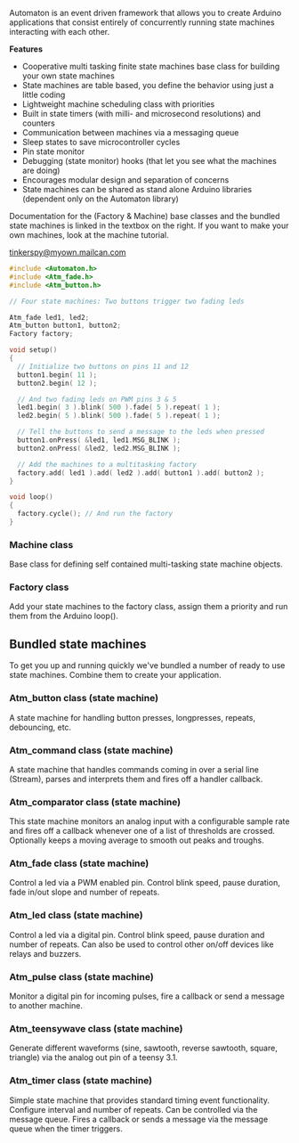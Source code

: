 
Automaton is an event driven framework that allows you to create Arduino applications that consist entirely of concurrently running state machines interacting with each other. 

**Features**
- Cooperative multi tasking finite state machines base class for building your own state machines 
- State machines are table based, you define the behavior using just a little coding
- Lightweight machine scheduling class with priorities 
- Built in state timers (with milli- and microsecond resolutions) and counters
- Communication between machines via a messaging queue
- Sleep states to save microcontroller cycles
- Pin state monitor
- Debugging (state monitor) hooks (that let you see what the machines are doing)
- Encourages modular design and separation of concerns
- State machines can be shared as stand alone Arduino libraries (dependent only on the Automaton library)

Documentation for the (Factory & Machine) base classes and the bundled state machines is linked in the textbox on the right. If you want to make your own machines, look at the machine tutorial.

<tinkerspy@myown.mailcan.com>

```c++
#include <Automaton.h>
#include <Atm_fade.h>
#include <Atm_button.h>

// Four state machines: Two buttons trigger two fading leds

Atm_fade led1, led2;
Atm_button button1, button2;
Factory factory;

void setup() 
{
  // Initialize two buttons on pins 11 and 12
  button1.begin( 11 );
  button2.begin( 12 );

  // And two fading leds on PWM pins 3 & 5 
  led1.begin( 3 ).blink( 500 ).fade( 5 ).repeat( 1 );
  led2.begin( 5 ).blink( 500 ).fade( 5 ).repeat( 1 );

  // Tell the buttons to send a message to the leds when pressed
  button1.onPress( &led1, led1.MSG_BLINK );    
  button2.onPress( &led2, led2.MSG_BLINK );    

  // Add the machines to a multitasking factory
  factory.add( led1 ).add( led2 ).add( button1 ).add( button2 );
}

void loop() 
{
  factory.cycle(); // And run the factory
}
```

### Machine class ###

Base class for defining self contained multi-tasking state machine objects.

### Factory class ###

Add your state machines to the factory class, assign them a priority and run them from the Arduino loop().

## Bundled state machines ##

To get you up and running quickly we've bundled a number of ready to use state machines. Combine them to create your application.

### Atm_button class (state machine) ###

A state machine for handling button presses, longpresses, repeats, debouncing, etc.

### Atm_command class (state machine) ###

A state machine that handles commands coming in over a serial line (Stream), parses and interprets them and fires off a handler callback.

### Atm_comparator class (state machine) ###

This state machine monitors an analog input with a configurable sample rate and fires off a callback whenever one of a list of thresholds are crossed. Optionally keeps a moving average to smooth out peaks and troughs.

### Atm_fade class (state machine) ###

Control a led via a PWM enabled pin. Control blink speed, pause duration, fade in/out slope and number of repeats.

### Atm_led class (state machine) ###

Control a led via a digital pin. Control blink speed, pause duration and number of repeats. Can also be used to control other on/off devices like relays and buzzers.

### Atm_pulse class (state machine) ###

Monitor a digital pin for incoming pulses, fire a callback or send a message to another machine.

### Atm_teensywave class (state machine) ###

Generate different waveforms (sine, sawtooth, reverse sawtooth, square, triangle) via the analog out pin of a teensy 3.1. 

### Atm_timer class (state machine) ###

Simple state machine that provides standard timing event functionality. Configure interval and number of repeats. Can be controlled via the message queue. Fires a callback or sends a message via the message queue when the timer triggers.

